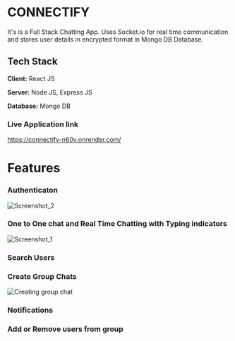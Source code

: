 
# CONNECTIFY

It's is a Full Stack Chatting App.
Uses Socket.io for real time communication and stores user details in encrypted format in Mongo DB Database.
## Tech Stack

**Client:** React JS

**Server:** Node JS, Express JS

**Database:** Mongo DB


### Live Application link

https://connectify-n60v.onrender.com/

# Features

### Authenticaton
![Screenshot_2](https://github.com/user-attachments/assets/59107208-4663-4129-a8df-7fb454810355)

### One to One chat and Real Time Chatting with Typing indicators
![Screenshot_1](https://github.com/user-attachments/assets/e76eb61b-5dda-4150-9d5b-ab113a087a6a)

### Search Users

### Create Group Chats
![Creating group chat](https://github.com/user-attachments/assets/773c8c08-4494-4330-9c5c-a6a193f06987)

### Notifications 

### Add or Remove users from group




  
